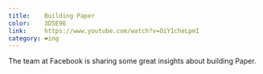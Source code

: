 ```yaml
---
title:    Building Paper
color:    3D5E96
link:     https://www.youtube.com/watch?v=OiY1cheLpmI
category: ❤ing
---
```


<div class="large embed" data-url="https://www.youtube.com/watch?v=OiY1cheLpmI">

</div>

The team at Facebook is sharing some great insights about building Paper.
